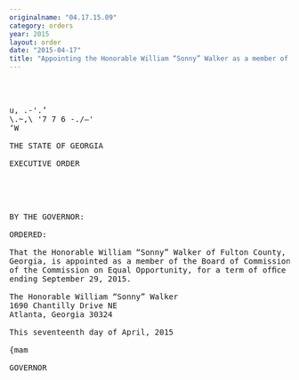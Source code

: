 ```yaml
---
originalname: "04.17.15.09"
category: orders
year: 2015
layout: order
date: "2015-04-17"
title: "Appointing the Honorable William “Sonny” Walker as a member of the Board of Commissioners of Commission on Equal Opportunity"
---
```

<pre>
  
 

u, .-'.’
\.~,\ '7 7 6 -./—'
‘W

THE STATE OF GEORGIA

EXECUTIVE ORDER

 

 

BY THE GOVERNOR:

ORDERED:

That the Honorable William “Sonny” Walker of Fulton County,
Georgia, is appointed as a member of the Board of Commissioners
of the Commission on Equal Opportunity, for a term of ofﬁce
ending September 29, 2015.

The Honorable William “Sonny” Walker
1690 Chantilly Drive NE
Atlanta, Georgia 30324

This seventeenth day of April, 2015

{mam

GOVERNOR

</pre>

